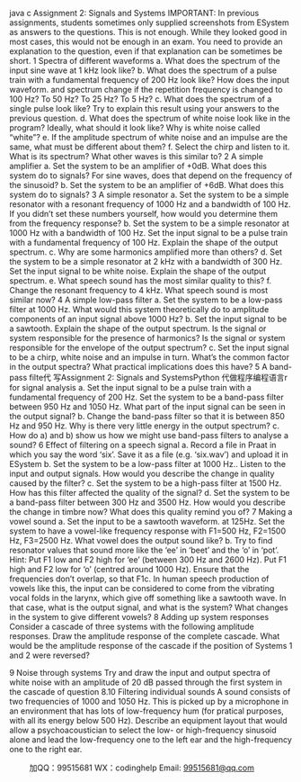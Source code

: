 java c
Assignment 2: Signals and Systems 
IMPORTANT: In previous assignments, students sometimes only supplied screenshots from ESystem as answers to the questions. This is not enough. While they looked good in most cases, this would not be enough in an exam. You need to provide an explanation to the question, even if that explanation can be sometimes be short.
1                        Spectra of different waveforms 
a.   What does the spectrum of the input sine wave at 1 kHz look like? 
b.   What does the spectrum of a pulse train with a fundamental frequency of 200 Hz look like? How does the input waveform. and spectrum change if the repetition frequency is changed to 100 Hz? To 50 Hz? To 25 Hz? To 5 Hz? 
c.   What does the spectrum of a single pulse look like? Try to explain this result using your answers to the previous question. 
d.   What does the spectrum of white noise look like in the program? Ideally, what should it look like? Why is white noise called “white”? 
e.   If the amplitude spectrum of white noise and an impulse are the same, what must be different about them? 
f.   Select the chirp and listen to it. What is its spectrum? What other waves is this similar to? 
2                        A simple amplifier 
a.   Set the system to be an amplifier of +0dB. What does this system do to signals? For sine waves, does that depend on the frequency of the sinusoid? 
b.   Set the system to be an amplifier of +6dB. What does this system do to signals? 
3                        A simple resonator 
a.   Set the system to be a simple resonator with a resonant frequency of 1000 Hz and a bandwidth of 100 Hz. If you didn’t set these numbers yourself, how would you determine them from the frequency response? 
b.   Set the system to be a simple resonator at 1000 Hz with a bandwidth of 100 Hz. Set the input signal to be a pulse train with a fundamental frequency of 100 Hz. Explain the shape of the output spectrum. 
c.   Why are some harmonics amplified more than others? 
d.   Set the system to be a simple resonator at 2 kHz with a bandwidth of 300 Hz. Set the input signal to be white noise. Explain the shape of the output spectrum. 
e.   What speech sound has the most similar quality to this? 
f.   Change the resonant frequency to 4 kHz. What speech sound is most similar now? 
4                        A simple low-pass filter 
a.   Set the system to be a low-pass filter at 1000 Hz. What would this system theoretically do to amplitude components of an input signal above 1000 Hz? 
b.   Set the input signal to be a sawtooth. Explain the shape of the output spectrum. Is the signal or system responsible for the presence of harmonics? Is the signal or system responsible for the envelope of the output spectrum? 
c.   Set the input signal to be a chirp, white noise and an impulse in turn. What’s the common factor in the output spectra? What practical implications does this have? 
5                        A band-pass filte代 写Assignment 2: Signals and SystemsPython
代做程序编程语言r for signal analysis 
a.   Set the input signal to be a pulse train with a fundamental frequency of 200 Hz. Set the system to be a band-pass filter between 950 Hz and 1050 Hz. What part of the input signal can be seen in the output signal? 
b.   Change the band-pass filter so that it is between 850 Hz and 950 Hz. Why is there very little energy in the output spectrum? 
c.   How do a) and b) show us how we might use band-pass filters to analyse a sound? 
6                        Effect of filtering on a speech signal 
a.   Record a file in Praat in which you say the word ‘six’. Save it as a file (e.g. ‘six.wav’) and upload it in ESystem 
b.   Set the system to be a low-pass filter at 1000 Hz.. Listen to the input and output signals. How would you describe the change in quality caused by the filter? 
c.   Set the system to be a high-pass filter at 1500 Hz. How has this filter affected the quality of the signal? 
d.   Set the system to be a band-pass filter between 300 Hz and 3500 Hz. How would you describe the change in timbre now? What does this quality remind you of? 
7                        Making a vowel sound 
a.   Set the input to be a sawtooth waveform. at 125Hz. Set the system to have a vowel-like frequency response with F1=500 Hz, F2=1500 Hz, F3=2500 Hz. What vowel does the output sound like? 
b.   Try to find resonator values that sound more like the ‘ee’ in ‘beet’ and the ‘o’ in ‘pot’. Hint: Put F1 low and F2 high for ‘ee’ (between 300 Hz and 2600 Hz). Put F1 high and F2 low for ‘o’ (centred around 1000 Hz). Ensure that the frequencies don’t overlap, so that F1c.   In human speech production of vowels like this, the input can be considered to come from the vibrating vocal folds in the larynx, which give off something like a sawtooth wave. In that case, what is the output signal, and what is the system? What changes in the system to give different vowels? 
8                        Adding up system responses 
Consider a cascade of three systems with the following amplitude responses. Draw the amplitude response of the complete cascade. What would be the amplitude response of the cascade if the position of Systems 1 and 2 were reversed?

9                        Noise through systems Try and draw the input and output spectra of white noise with an amplitude of 20 dB passed through the first system in the cascade of question 8.10                        Filtering individual sounds A sound consists of two frequencies of 1000 and 1050 Hz. This is picked up by a microphone in an environment that has lots of low-frequency hum (for pratical purposes, with all its energy below 500 Hz). Describe an equipment layout that would allow a psychoacoustician to select the low- or high-frequency sinusoid alone and lead the low-frequency one to the left ear and the high-frequency one to the right ear.


         
加QQ：99515681  WX：codinghelp  Email: 99515681@qq.com
